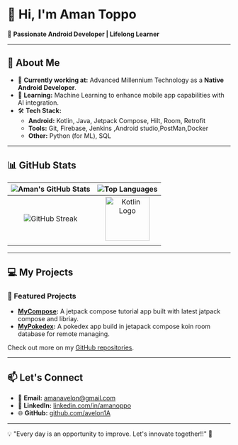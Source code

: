 # 👋 Hi, I'm Aman Toppo  

🎯 **Passionate Android Developer | Lifelong Learner**  

---

## 👀 About Me
- 💼 **Currently working at:** Advanced Millennium Technology as a **Native Android Developer**.  
- 🌱 **Learning:** Machine Learning to enhance mobile app capabilities with AI integration.  
- 🛠 **Tech Stack:**  
  - **Android:** Kotlin, Java, Jetpack Compose, Hilt, Room, Retrofit  
  - **Tools:** Git, Firebase, Jenkins ,Android studio,PostMan,Docker
  - **Other:** Python (for ML), SQL  

---
## 📊 GitHub Stats  

| ![Aman's GitHub Stats](https://github-readme-stats.vercel.app/api?username=avelon1A&show_icons=true&theme=default) | ![Top Languages](https://github-readme-stats.vercel.app/api/top-langs/?username=avelon1A&layout=compact&theme=default) |
|:---------------------------------------------------------------------------------------------------------------:|:-------------------------------------------------------------------------------------------------:|
| ![GitHub Streak](https://github-readme-streak-stats.herokuapp.com/?user=avelon1A&theme=default)                 | <img src="https://upload.wikimedia.org/wikipedia/commons/7/74/Kotlin_Icon.png" alt="Kotlin Logo" width="100"/>         |
 |                                                                                                   |


---

## 💻 My Projects
### 🌟 Featured Projects  
- **[MyCompose]([https://github.com/your-github/pacto](https://github.com/avelon1A/MyCompose)):** A jetpack compose tutorial app built with latest jatpack compose and libriay.  
- **[MyPokedex]([https://github.com/your-github/align](https://github.com/avelon1A/MyPokedex)):** A pokedex app build in jetapack compose koin room database for remote managing.  

Check out more on my [GitHub repositories](https://github.com/amanavelon1A).  

---

## 📫 Let's Connect
- 📧 **Email:** [amanavelon@gmail.com](mailto:amanavelon@gmail.com)  
- 💼 **LinkedIn:** [linkedin.com/in/amanoppo](https://www.linkedin.com/in/aman-toppo-320917214/)  
- 🌐 **GitHub:** [github.com/avelon1A](https://github.com/avelon1A)  

---

💡 "Every day is an opportunity to improve. Let's innovate together!!" 🚀  


